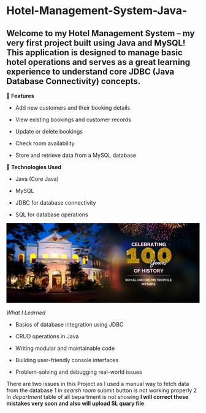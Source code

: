 # Hotel-Management-System-Java-

## Welcome to my Hotel Management System – my very first project built using Java and MySQL! This application is designed to manage basic hotel operations and serves as a great learning experience to understand core JDBC (Java Database Connectivity) concepts.

**📌 Features**
* Add new customers and their booking details

* View existing bookings and customer records

* Update or delete bookings

* Check room availability

* Store and retrieve data from a MySQL database

**🔧 Technologies Used**
* Java (Core Java)

* MySQL

* JDBC for database connectivity

* SQL for database operations

![Home page image - App.java](https://github.com/Code-Eagl/Hotel-Management-System-Java-/blob/52daf02c96d2451bf62159fd400af88ca246ccdf/first.jpg)

*What I Learned*
* Basics of database integration using JDBC

* CRUD operations in Java

* Writing modular and maintainable code

* Building user-friendly console interfaces

* Problem-solving and debugging real-world issues

There are two issues in this Project as I used a manual way to fetch data from the database
1 in *searsh room* submit button is not working properly
2 In *department* table of all bepartment is not showing 
**I will correct these mistakes very soon and also will upload SL quary file**
